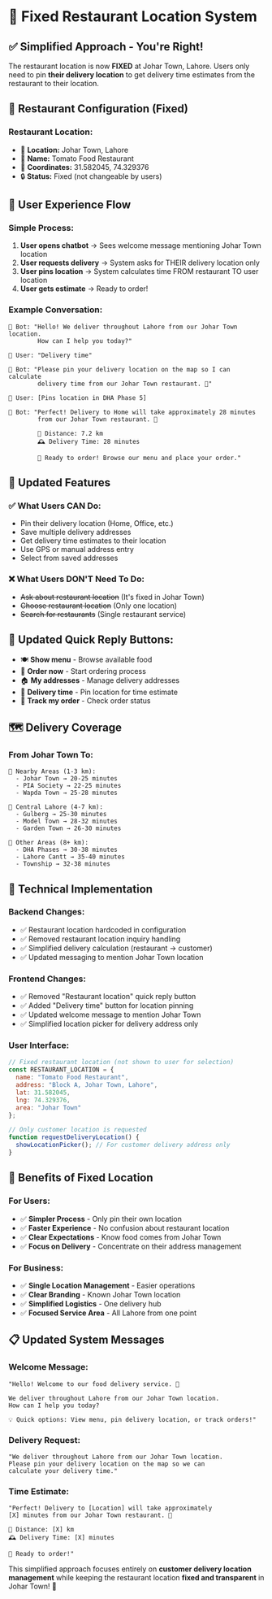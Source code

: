 # 🏪 Fixed Restaurant Location System

## ✅ **Simplified Approach - You're Right!**

The restaurant location is now **FIXED** at Johar Town, Lahore. Users only need to pin **their delivery location** to get delivery time estimates from the restaurant to their location.

## 🏪 **Restaurant Configuration (Fixed)**

### **Restaurant Location:**
- 📍 **Location:** Johar Town, Lahore
- 🏢 **Name:** Tomato Food Restaurant  
- 📧 **Coordinates:** 31.582045, 74.329376
- 🔒 **Status:** Fixed (not changeable by users)

## 🎯 **User Experience Flow**

### **Simple Process:**
1. **User opens chatbot** → Sees welcome message mentioning Johar Town location
2. **User requests delivery** → System asks for THEIR delivery location only
3. **User pins location** → System calculates time FROM restaurant TO user location
4. **User gets estimate** → Ready to order!

### **Example Conversation:**
```
🤖 Bot: "Hello! We deliver throughout Lahore from our Johar Town location. 
        How can I help you today?"

👤 User: "Delivery time"

🤖 Bot: "Please pin your delivery location on the map so I can calculate 
        delivery time from our Johar Town restaurant. 📍"

👤 User: [Pins location in DHA Phase 5]

🤖 Bot: "Perfect! Delivery to Home will take approximately 28 minutes 
        from our Johar Town restaurant. 🚀

        📏 Distance: 7.2 km
        🕰️ Delivery Time: 28 minutes

        🚚 Ready to order! Browse our menu and place your order."
```

## 🚀 **Updated Features**

### **✅ What Users CAN Do:**
- Pin their delivery location (Home, Office, etc.)
- Save multiple delivery addresses
- Get delivery time estimates to their location
- Use GPS or manual address entry
- Select from saved addresses

### **❌ What Users DON'T Need To Do:**
- ~~Ask about restaurant location~~ (It's fixed in Johar Town)
- ~~Choose restaurant location~~ (Only one location)
- ~~Search for restaurants~~ (Single restaurant service)

## 📱 **Updated Quick Reply Buttons:**
- 🍽️ **Show menu** - Browse available food
- 🛒 **Order now** - Start ordering process  
- 🏠 **My addresses** - Manage delivery addresses
- 🚚 **Delivery time** - Pin location for time estimate
- 📎 **Track my order** - Check order status

## 🗺️ **Delivery Coverage**

### **From Johar Town To:**
```
📍 Nearby Areas (1-3 km):
  - Johar Town → 20-25 minutes
  - PIA Society → 22-25 minutes
  - Wapda Town → 25-28 minutes

📍 Central Lahore (4-7 km):
  - Gulberg → 25-30 minutes
  - Model Town → 28-32 minutes
  - Garden Town → 26-30 minutes

📍 Other Areas (8+ km):
  - DHA Phases → 30-38 minutes
  - Lahore Cantt → 35-40 minutes
  - Township → 32-38 minutes
```

## 🔧 **Technical Implementation**

### **Backend Changes:**
- ✅ Restaurant location hardcoded in configuration
- ✅ Removed restaurant location inquiry handling
- ✅ Simplified delivery calculation (restaurant → customer)
- ✅ Updated messaging to mention Johar Town location

### **Frontend Changes:**
- ✅ Removed "Restaurant location" quick reply button
- ✅ Added "Delivery time" button for location pinning
- ✅ Updated welcome message to mention Johar Town
- ✅ Simplified location picker for delivery address only

### **User Interface:**
```javascript
// Fixed restaurant location (not shown to user for selection)
const RESTAURANT_LOCATION = {
  name: "Tomato Food Restaurant",
  address: "Block A, Johar Town, Lahore", 
  lat: 31.582045,
  lng: 74.329376,
  area: "Johar Town"
};

// Only customer location is requested
function requestDeliveryLocation() {
  showLocationPicker(); // For customer delivery address only
}
```

## 🎯 **Benefits of Fixed Location**

### **For Users:**
- ✅ **Simpler Process** - Only pin their own location
- ✅ **Faster Experience** - No confusion about restaurant location  
- ✅ **Clear Expectations** - Know food comes from Johar Town
- ✅ **Focus on Delivery** - Concentrate on their address management

### **For Business:**
- ✅ **Single Location Management** - Easier operations
- ✅ **Clear Branding** - Known Johar Town location
- ✅ **Simplified Logistics** - One delivery hub
- ✅ **Focused Service Area** - All Lahore from one point

## 📋 **Updated System Messages**

### **Welcome Message:**
```
"Hello! Welcome to our food delivery service. 🍕

We deliver throughout Lahore from our Johar Town location. 
How can I help you today?

💡 Quick options: View menu, pin delivery location, or track orders!"
```

### **Delivery Request:**
```
"We deliver throughout Lahore from our Johar Town location. 
Please pin your delivery location on the map so we can 
calculate your delivery time."
```

### **Time Estimate:**
```
"Perfect! Delivery to [Location] will take approximately 
[X] minutes from our Johar Town restaurant. 🚀

📏 Distance: [X] km  
🕰️ Delivery Time: [X] minutes

🚚 Ready to order!"
```

This simplified approach focuses entirely on **customer delivery location management** while keeping the restaurant location **fixed and transparent** in Johar Town! 🎉